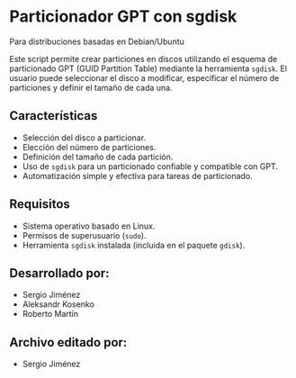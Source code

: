 # Particionador GPT con sgdisk

Para distribuciones basadas en Debian/Ubuntu

Este script permite crear particiones en discos utilizando el esquema de particionado GPT (GUID Partition Table) mediante la herramienta `sgdisk`. El usuario puede seleccionar el disco a modificar, especificar el número de particiones y definir el tamaño de cada una.

## Características

- Selección del disco a particionar.
- Elección del número de particiones.
- Definición del tamaño de cada partición.
- Uso de `sgdisk` para un particionado confiable y compatible con GPT.
- Automatización simple y efectiva para tareas de particionado.

## Requisitos

- Sistema operativo basado en Linux.
- Permisos de superusuario (`sudo`).
- Herramienta `sgdisk` instalada (incluida en el paquete `gdisk`).

## Desarrollado por:

- Sergio Jiménez
- Aleksandr Kosenko
- Roberto Martín


## Archivo editado por:

- Sergio Jiménez
